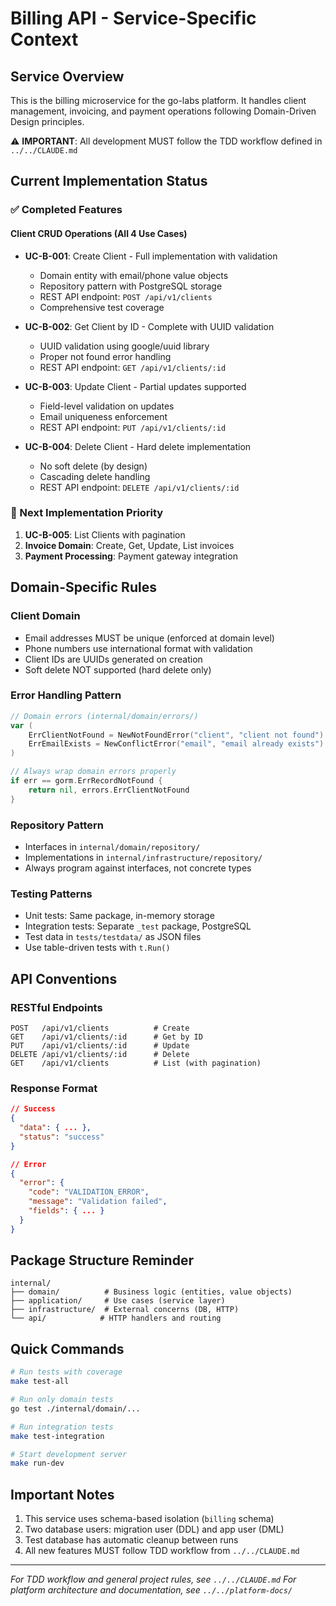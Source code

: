 # Billing API - Service-Specific Context

## Service Overview
This is the billing microservice for the go-labs platform. It handles client management, invoicing, and payment operations following Domain-Driven Design principles.

⚠️ **IMPORTANT**: All development MUST follow the TDD workflow defined in `../../CLAUDE.md`

## Current Implementation Status

### ✅ Completed Features

#### Client CRUD Operations (All 4 Use Cases)
- **UC-B-001**: Create Client - Full implementation with validation
  - Domain entity with email/phone value objects
  - Repository pattern with PostgreSQL storage
  - REST API endpoint: `POST /api/v1/clients`
  - Comprehensive test coverage

- **UC-B-002**: Get Client by ID - Complete with UUID validation
  - UUID validation using google/uuid library
  - Proper not found error handling
  - REST API endpoint: `GET /api/v1/clients/:id`
  
- **UC-B-003**: Update Client - Partial updates supported
  - Field-level validation on updates
  - Email uniqueness enforcement
  - REST API endpoint: `PUT /api/v1/clients/:id`
  
- **UC-B-004**: Delete Client - Hard delete implementation
  - No soft delete (by design)
  - Cascading delete handling
  - REST API endpoint: `DELETE /api/v1/clients/:id`

### 🎯 Next Implementation Priority
1. **UC-B-005**: List Clients with pagination
2. **Invoice Domain**: Create, Get, Update, List invoices
3. **Payment Processing**: Payment gateway integration

## Domain-Specific Rules

### Client Domain
- Email addresses MUST be unique (enforced at domain level)
- Phone numbers use international format with validation
- Client IDs are UUIDs generated on creation
- Soft delete NOT supported (hard delete only)

### Error Handling Pattern
```go
// Domain errors (internal/domain/errors/)
var (
    ErrClientNotFound = NewNotFoundError("client", "client not found")
    ErrEmailExists = NewConflictError("email", "email already exists")
)

// Always wrap domain errors properly
if err == gorm.ErrRecordNotFound {
    return nil, errors.ErrClientNotFound
}
```

### Repository Pattern
- Interfaces in `internal/domain/repository/`
- Implementations in `internal/infrastructure/repository/`
- Always program against interfaces, not concrete types

### Testing Patterns
- Unit tests: Same package, in-memory storage
- Integration tests: Separate `_test` package, PostgreSQL
- Test data in `tests/testdata/` as JSON files
- Use table-driven tests with `t.Run()`

## API Conventions

### RESTful Endpoints
```
POST   /api/v1/clients          # Create
GET    /api/v1/clients/:id      # Get by ID  
PUT    /api/v1/clients/:id      # Update
DELETE /api/v1/clients/:id      # Delete
GET    /api/v1/clients          # List (with pagination)
```

### Response Format
```json
// Success
{
  "data": { ... },
  "status": "success"
}

// Error
{
  "error": {
    "code": "VALIDATION_ERROR",
    "message": "Validation failed",
    "fields": { ... }
  }
}
```

## Package Structure Reminder
```
internal/
├── domain/          # Business logic (entities, value objects)
├── application/     # Use cases (service layer)
├── infrastructure/  # External concerns (DB, HTTP)
└── api/            # HTTP handlers and routing
```

## Quick Commands
```bash
# Run tests with coverage
make test-all

# Run only domain tests
go test ./internal/domain/...

# Run integration tests
make test-integration

# Start development server
make run-dev
```

## Important Notes
1. This service uses schema-based isolation (`billing` schema)
2. Two database users: migration user (DDL) and app user (DML)
3. Test database has automatic cleanup between runs
4. All new features MUST follow TDD workflow from `../../CLAUDE.md`

---
*For TDD workflow and general project rules, see `../../CLAUDE.md`*
*For platform architecture and documentation, see `../../platform-docs/`*